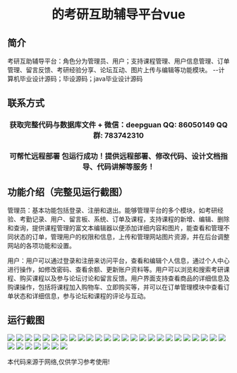 <p><h1 align="center">的考研互助辅导平台vue</h1></p>

## 简介
考研互助辅导平台：角色分为管理员、用户；支持课程管理、用户信息管理、订单管理、留言反馈、考研经验分享、论坛互动、图片上传与编辑等功能模块。    --计算机毕业设计源码；毕设源码；java毕业设计源码


## 联系方式
<p><h3 align="center">获取完整代码与数据库文件 + 微信：deepguan QQ: 86050149 QQ群: 783742310</h3></p>
<p><h3 align="center">可帮忙远程部署 包运行成功！提供远程部署、修改代码、设计文档指导、代码讲解等服务！</h3></p>

## 功能介绍（完整见运行截图）
管理员：基本功能包括登录、注册和退出。能够管理平台的多个模块，如考研经验、考勤记录、用户、留言板、系统、订单及课程，支持课程的新增、编辑、删除和查询，提供课程管理的富文本编辑器以便添加详细内容和图片，能查看和管理不同状态的订单，管理用户的权限和信息，上传和管理网站图片资源，并在后台调整网站的各项功能和设置。  

用户：用户可以通过登录和注册来访问平台，查看和编辑个人信息，通过个人中心进行操作，如修改密码、查看余额、更新账户资料等。用户可以浏览和搜索考研课程、购买课程以及参与论坛讨论和留言反馈。用户界面支持查看商品的详细信息及购课操作，包括将课程加入购物车、立即购买等，并可以在订单管理模块中查看订单状态和详细信息，参与论坛和课程的评论与互动。


## 运行截图
![](img/001.jpg)
![](img/002.jpg)
![](img/003.jpg)
![](img/004.jpg)
![](img/005.jpg)
![](img/006.jpg)
![](img/007.jpg)
![](img/008.jpg)
![](img/009.jpg)
![](img/010.jpg)
![](img/011.jpg)
![](img/012.jpg)
![](img/013.jpg)
![](img/014.jpg)
![](img/015.jpg)
![](img/016.jpg)
![](img/017.jpg)
![](img/018.jpg)
![](img/019.jpg)
![](img/020.jpg)
![](img/021.jpg)
![](img/022.jpg)
![](img/023.jpg)
![](img/024.jpg)
![](img/025.jpg)
![](img/026.jpg)
![](img/027.jpg)
![](img/028.jpg)
![](img/029.jpg)
![](img/030.jpg)
![](img/031.jpg)
![](img/032.jpg)

<p>本代码来源于网络,仅供学习参考使用!</p>

